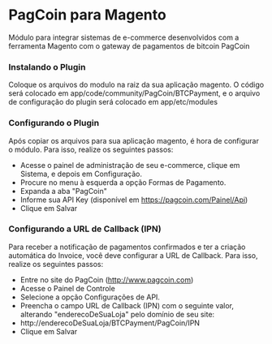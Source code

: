 PagCoin para Magento
=======

Módulo para integrar sistemas de e-commerce desenvolvidos com a ferramenta Magento com o gateway de pagamentos de bitcoin PagCoin

### Instalando o Plugin ###
Coloque os arquivos do modulo na raiz da sua aplicação magento. O código será colocado em app/code/community/PagCoin/BTCPayment, e o arquivo de configuração do plugin será colocado em app/etc/modules

### Configurando o Plugin ###
Após copiar os arquivos para sua aplicação magento, é hora de configurar o módulo. Para isso, realize os seguintes passos:

- Acesse o painel de administração de seu e-commerce, clique em Sistema, e depois em Configuração.
- Procure no menu à esquerda a opção Formas de Pagamento.
- Expanda a aba "PagCoin"
- Informe sua API Key (disponível em https://pagcoin.com/Painel/Api)
- Clique em Salvar


### Configurando a URL de Callback (IPN) ###
Para receber a notificação de pagamentos confirmados e ter a criação automática do Invoice, você deve configurar a URL de Callback. Para isso, realize os seguintes passos:

- Entre no site do PagCoin (http://www.pagcoin.com)
- Acesse o Painel de Controle
- Selecione a opção Configurações de API.
- Preencha o campo URL de Callback (IPN) com o seguinte valor, alterando "enderecoDeSuaLoja" pelo domínio de seu site:
 - http://enderecoDeSuaLoja/BTCPayment/PagCoin/IPN
-  Clique em Salvar
